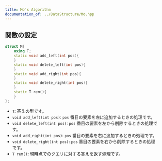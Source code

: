 ```yaml
---
title: Mo's Algorithm
documentation_of: ../DataStructure/Mo.hpp
---
```


## 関数の設定
```cpp
struct M{
    using T;
    static void add_left(int pos){
    }
    static void delete_left(int pos){
    }
    static void add_right(int pos){
    }
    static void delete_right(int pos){
    }
    static T rem(){
    }
};
```
* `T`: 答えの型です。
* `void add_left(int pos)`: `pos` 番目の要素を左に追加するときの処理です。
* `void delete_left(int pos)`: `pos` 番目の要素を左から削除するときの処理です。
* `void add_right(int pos)`: `pos` 番目の要素を右に追加するときの処理です。
* `void delete_right(int pos)`: `pos` 番目の要素を右から削除するときの処理です。
* `T rem()`: 現時点でのクエリに対する答えを返す処理です。